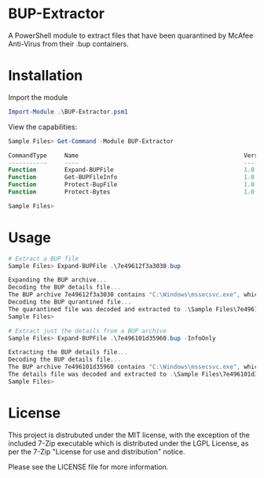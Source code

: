 # BUP-Extractor
A PowerShell module to extract files that have been quarantined by McAfee Anti-Virus from their .bup containers.

# Installation

Import the module
``` PowerShell
Import-Module .\BUP-Extractor.psm1
```

View the capabilities:
``` PowerShell
Sample Files> Get-Command -Module BUP-Extractor

CommandType     Name                                               Version    Source
-----------     ----                                               -------    ------
Function        Expand-BUPFile                                     1.0        BUP-Extractor
Function        Get-BUPFileInfo                                    1.0        BUP-Extractor
Function        Protect-BupFile                                    1.0        BUP-Extractor
Function        Protect-Bytes                                      1.0        BUP-Extractor

Sample Files>
```

# Usage

``` PowerShell
# Extract a BUP file
Sample Files> Expand-BUPFile .\7e49612f3a3030.bup

Expanding the BUP archive...
Decoding the BUP details file...
The BUP archive 7e49612f3a3030 contains "C:\Windows\mssecsvc.exe", which was detected as "Generic.ayx"
Decoding the BUP qurantined file...
The quarantined file was decoded and extracted to .\Sample Files\7e49612f3a3030\File_0
Sample Files>  
```


``` PowerShell
# Extract just the details from a BUP archive
Sample Files> Expand-BUPFile .\7e496101d35960.bup -InfoOnly

Extracting the BUP details file...
Decoding the BUP details file...
The BUP archive 7e496101d35960 contains "C:\Windows\mssecsvc.exe", which was detected as "Generic.ayx"
The details file was decoded and extracted to .\Sample Files\7e496101d35960\Details
Sample Files>
```

# License

This project is distrubuted under the MIT license, with the exception of the included 7-Zip executable
which is distributed under the LGPL License, as per the 7-Zip "License for use and distribution" notice.

Please see the LICENSE file for more information.